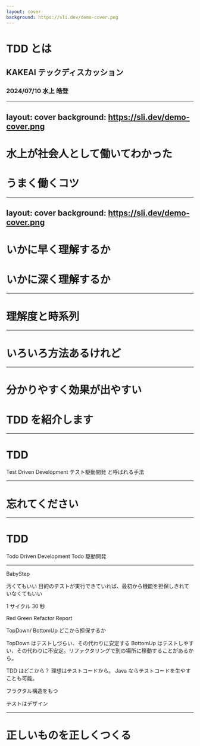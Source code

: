 ```yaml
---
layout: cover
background: https://sli.dev/demo-cover.png
---
```


# TDD とは

## KAKEAI テックディスカッション

### 2024/07/10 水上 皓登

<!--
ああああああ
-->

---
layout: cover
background: https://sli.dev/demo-cover.png
---

# 水上が社会人として働いてわかった

# うまく働くコツ

---
layout: cover
background: https://sli.dev/demo-cover.png
---

# いかに早く理解するか
# いかに深く理解するか

<!-- ああ -->


---

# 理解度と時系列

---

# いろいろ方法あるけれど

---

# 分かりやすく効果が出やすい

# TDD を紹介します

---

# TDD

Test Driven Development
テスト駆動開発 と呼ばれる手法

---

# 忘れてください

---

# TDD

Todo Driven Development
Todo 駆動開発

---

BabyStep

汚くてもいい
目的のテストが実行できていれば、最初から機能を担保しきれていなくてもいい

1 サイクル 30 秒

Red
Green
Refactor
Report

TopDown/ BottomUp
どこから担保するか

TopDown はテストしづらい、その代わりに安定する
BottomUp はテストしやすい、その代わりに不安定。リファクタリングで別の場所に移動することがあるから。

TDD はどこから？
理想はテストコードから。
Java ならテストコードを生やすことも可能。

フラクタル構造をもつ

テストはデザイン

---

# 正しいものを正しくつくる
